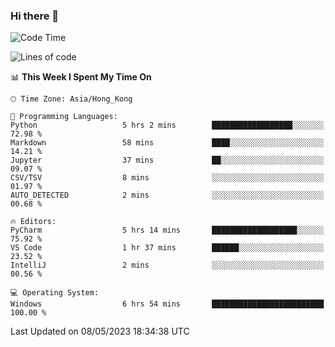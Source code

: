 ### Hi there 👋

<!--
**RoiexLee/RoiexLee** is a ✨ _special_ ✨ repository because its `README.md` (this file) appears on your GitHub profile.

Here are some ideas to get you started:

- 🔭 I’m currently working on ...
- 🌱 I’m currently learning ...
- 👯 I’m looking to collaborate on ...
- 🤔 I’m looking for help with ...
- 💬 Ask me about ...
- 📫 How to reach me: ...
- 😄 Pronouns: ...
- ⚡ Fun fact: ...
-->

<!--START_SECTION:waka-->
![Code Time](http://img.shields.io/badge/Code%20Time-257%20hrs%2020%20mins-blue)

![Lines of code](https://img.shields.io/badge/From%20Hello%20World%20I%27ve%20Written-40.4%20thousand%20lines%20of%20code-blue)

📊 **This Week I Spent My Time On** 

```text
🕑︎ Time Zone: Asia/Hong_Kong

💬 Programming Languages: 
Python                   5 hrs 2 mins        ██████████████████░░░░░░░   72.98 % 
Markdown                 58 mins             ████░░░░░░░░░░░░░░░░░░░░░   14.21 % 
Jupyter                  37 mins             ██░░░░░░░░░░░░░░░░░░░░░░░   09.07 % 
CSV/TSV                  8 mins              ░░░░░░░░░░░░░░░░░░░░░░░░░   01.97 % 
AUTO_DETECTED            2 mins              ░░░░░░░░░░░░░░░░░░░░░░░░░   00.68 % 

🔥 Editors: 
PyCharm                  5 hrs 14 mins       ███████████████████░░░░░░   75.92 % 
VS Code                  1 hr 37 mins        ██████░░░░░░░░░░░░░░░░░░░   23.52 % 
IntelliJ                 2 mins              ░░░░░░░░░░░░░░░░░░░░░░░░░   00.56 % 

💻 Operating System: 
Windows                  6 hrs 54 mins       █████████████████████████   100.00 % 
```


 Last Updated on 08/05/2023 18:34:38 UTC
<!--END_SECTION:waka-->
